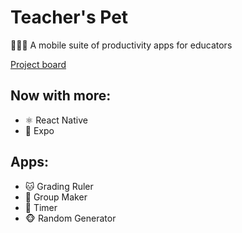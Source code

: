 # Teacher's Pet

👩🏽‍🏫 A mobile suite of productivity apps for educators

[Project board](https://github.com/SeanMcP/teachers-pet/projects/1)

## Now with more:

- ⚛️ React Native
- 📱 Expo

## Apps:

- 🐱 Grading Ruler
- 🐶 Group Maker
- 🤖 Timer
- 🐵 Random Generator